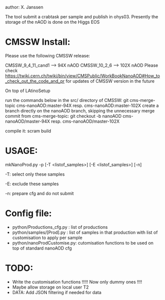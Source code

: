 
author: X. Janssen

The tool submit a crabtask per sample and publish in ohys03. Presently the storage of the nAOD is done on the Higgs EOS

# CMSSW Install:

Please use the following CMSSW release:

CMSSW_9_4_11_cand1 --> 94X  nAOD
CMSSW_10_2_6       --> 102X nAOD
Please check https://twiki.cern.ch/twiki/bin/view/CMSPublic/WorkBookNanoAOD#How_to_check_out_the_code_and_pr for updates of CMSSW version in the future


On top of LAtinoSetup

run the commands below in the src/ directory of CMSSW:
git cms-merge-topic cms-nanoAOD:master-94X resp. cms-nanoAOD:master-102X
create a branch directly on the nanoAOD branch, skipping the unnecessary merge commit from cms-merge-topic:
git checkout -b nanoAOD cms-nanoAOD/master-94X resp. cms-nanoAOD/master-102X

compile it:
scram build

# USAGE:

mkNanoProd.py -p <Prod> [-T <listof_samples>] [-E <listof_samples>] [-n]

-T: select only these samples

-E: exclude these samples  

-n: prepare cfg and do not submit

# Config file:

 * python/Productions_cfg.py  : list of productions
 * python/samples/[Prod].py   : list of samples in that production with list of customisation to apply per sample
 * python/nanoProdCustomise.py: cutomisation functions to be used on top of standard nanoAOD cfg 

# TODO:

 * Write the customisation functions !!!!! Now only dummy ones !!!!
 * Maybe allow storage on local user T2
 * DATA: Add JSON filtering if needed for data


